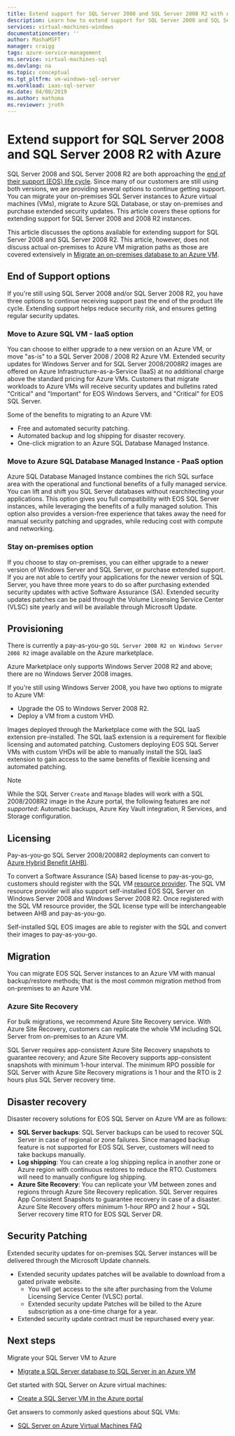 ```yaml
---
title: Extend support for SQL Server 2008 and SQL Server 2008 R2 with Azure
description: Learn how to extend support for SQL Server 2008 and SQL Server 2008 R2 by migrating your SQL Server instance to Azure, or purchasing extended support to keep instances on-premises. 
services: virtual-machines-windows
documentationcenter: ''
author: MashaMSFT
manager: craigg
tags: azure-service-management
ms.service: virtual-machines-sql
ms.devlang: na
ms.topic: conceptual
ms.tgt_pltfrm: vm-windows-sql-server
ms.workload: iaas-sql-server
ms.date: 04/08/2019
ms.author: mathoma
ms.reviewer: jroth
---
```

# Extend support for SQL Server 2008 and SQL Server 2008 R2 with Azure

SQL Server 2008 and SQL Server 2008 R2 are both approaching the [end of their support (EOS) life cycle](/sql-server/sql-server-2008). Since many of our customers are still using both versions, we are providing several options to continue getting support. You can migrate your on-premises SQL Server instances to Azure virtual machines (VMs), migrate to Azure SQL Database, or stay on-premises and purchase extended security updates. This article covers these options for extending support for SQL Server 2008 and 2008 R2 instances.  

This article discusses the options available for extending support for SQL Server 2008 and SQL Server 2008 R2. This article, however, does not discuss actual on-premises to Azure VM migration paths as those are covered extensively in [Migrate an on-premises database to an Azure VM](virtual-machines-windows-migrate-sql.md). 

## End of Support options
If you're still using SQL Server 2008 and/or SQL Server 2008 R2, you have three options to continue receiving support past the end of the product life cycle. Extending support helps reduce security risk, and ensures getting regular security updates. 

### Move to Azure SQL VM - IaaS option
You can choose to either upgrade to a new version on an Azure VM, or move "as-is" to a SQL Server 2008 / 2008 R2 Azure VM. Extended security updates for Windows Server and for SQL Server 2008/2008R2 images are offered on Azure Infrastructure-as-a-Service (IaaS) at no additional charge above the standard pricing for Azure VMs. Customers that migrate workloads to Azure VMs will receive security updates and bulletins rated "Critical" and "Important" for EOS Windows Servers, and "Critical" for EOS SQL Server. 

Some of the benefits to migrating to an Azure VM: 
- Free and automated security patching.
- Automated backup and log shipping for disaster recovery. 
- One-click migration to an Azure SQL Database Managed Instance. 

### Move to Azure SQL Database Managed Instance - PaaS option 
Azure SQL Database Managed Instance combines the rich SQL surface area with the operational and functional benefits of a fully managed service. You can lift and shift you SQL Server databases without rearchitecting your applications. This option gives you full compatibility with EOS SQL Server instances, while leveraging the  benefits of a fully managed solution. This option also provides a version-free experience that takes away the need for manual security patching and upgrades, while reducing cost with compute and networking. 

### Stay on-premises option
If you choose to stay on-premises, you can either upgrade to a newer version of Windows Server and SQL Server, or purchase extended support. If you are not able to certify your applications for the newer version of SQL Server, you have three more years to do so after purchasing extended security updates with active Software Assurance (SA). Extended security updates patches can be paid through the Volume Licensing Service Center (VLSC) site yearly and will be available through Microsoft Update. 


## Provisioning 
There is currently a pay-as-you-go `SQL Server 2008 R2 on Windows Server 2008 R2` image available on the Azure marketplace.

Azure Marketplace only supports Windows Server 2008 R2 and above; there are no Windows Server 2008 images.

If you're still using Windows Server 2008, you have two options to migrate to Azure VM:
- Upgrade the OS to Windows Server 2008 R2.
- Deploy a VM from a custom VHD.

Images deployed through the Marketplace come with the SQL IaaS extension pre-installed. The SQL IaaS extension is a requirement for flexible licensing and automated patching. Customers deploying EOS SQL Server VMs with custom VHDs will be able to manually install the SQL IaaS extension to gain access to the same benefits of flexible licensing and automated patching.

  > [!NOTE]
  > While the SQL Server `Create` and `Manage` blades will work with a SQL 2008/2008R2 image in the Azure portal, the following features are _not supported_: Automatic backups, Azure Key Vault integration, R Services, and Storage configuration.

## Licensing
Pay-as-you-go SQL Server 2008/2008R2 deployments can convert to [Azure Hybrid Benefit (AHB)](https://azure.microsoft.com/en-us/pricing/hybrid-benefit/).

To convert a Software Assurance (SA) based license to pay-as-you-go, customers should register with the SQL VM [resource provider](virtual-machines-windows-sql-ahb.md#register-sql-server-vm-with-sql-resource-provider). The SQL VM resource provider will also support self-installed EOS SQL Server on Windows Server 2008 and Windows Server 2008 R2. Once registered with the SQL VM resource provider, the SQL license type will be interchangeable between AHB and pay-as-you-go. 

Self-installed SQL EOS images are able to register with the SQL  and convert their images to pay-as-you-go.

## Migration
You can migrate EOS SQL Server instances to an Azure VM with manual backup/restore methods; that is the most common migration method from on-premises to an Azure VM.

### Azure Site Recovery

For bulk migrations, we recommend Azure Site Recovery service. With Azure Site Recovery, customers can replicate the whole VM including SQL Server from on-premises to an Azure VM.

SQL Server requires app-consistent Azure Site Recovery snapshots to guarantee recovery; and Azure Site Recovery supports app-consistent snapshots with minimum 1-hour interval. The minimum RPO possible for SQL Server with Azure Site Recovery migrations is 1 hour and the RTO is 2 hours plus SQL Server recovery time.

## Disaster recovery 

Disaster recovery solutions for EOS SQL Server on Azure VM are as follows:

- **SQL Server backups**: SQL Server backups can be used to recover SQL Server in case of regional or zone failures. Since managed backup feature is not supported for EOS SQL Server, customers will need to take backups manually.
- **Log shipping**: You can create a log shipping replica in another zone or Azure region with continuous restores to reduce the RTO. Customers will need to manually configure log shipping.
- **Azure Site Recovery**: You can replicate your VM between zones and regions through Azure Site Recovery replication. SQL Server requires App Consistent Snapshots to guarantee recovery in case of a disaster. Azure Site Recovery offers minimum 1-hour RPO and 2 hour + SQL Server recovery time RTO for EOS SQL Server DR.

## Security Patching
Extended security updates for on-premises SQL Server instances will be delivered through the Microsoft Update channels.  

-  Extended security updates patches will be available to download from a gated private website. 
    - You will get access to the site after purchasing from the Volume Licensing Service Center (VLSC) portal.
    - Extended security update Patches will be billed to the Azure subscription as a one-time charge for a year. 
- Extended security update contract must be repurchased every year.  


## Next steps

Migrate your SQL Server VM to Azure

* [Migrate a SQL Server database to SQL Server in an Azure VM](virtual-machines-windows-migrate-sql.md)

Get started with SQL Server on Azure virtual machines:

* [Create a SQL Server VM in the Azure portal](quickstart-sql-vm-create-portal.md)

Get answers to commonly asked questions about SQL VMs:

* [SQL Server on Azure Virtual Machines FAQ](virtual-machines-windows-sql-server-iaas-faq.md)
